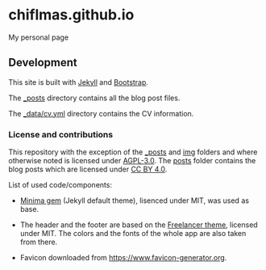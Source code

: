 # chiflmas.github.io

My personal page

## Development

This site is built with [Jekyll](https://github.com/jekyll/jekyll) and [Bootstrap](https://github.com/twbs/bootstrap).

The [_posts](_posts) directory contains all the blog post files.

The [_data/cv.yml](_data/cv.yml) directory contains the CV information.


### License and contributions


This repository with the exception of the [_posts](_posts) and [img](img) folders and where otherwise noted is licensed under [AGPL-3.0](AGPL-text).
The [posts](_posts) folder contains the blog posts which are licensed under [CC BY 4.0](CC-BY-4-text).

List of used code/components:

- [Minima gem](https://github.com/jekyll/minima) (Jekyll default theme), lisenced under MIT,  was used as base.

- The header and the footer are based on the [Freelancer theme](https://startbootstrap.com/template-overviews/freelancer/), licensed under MIT.
The colors and the fonts of the whole app are also taken from there.

- Favicon downloaded from <https://www.favicon-generator.org>.

